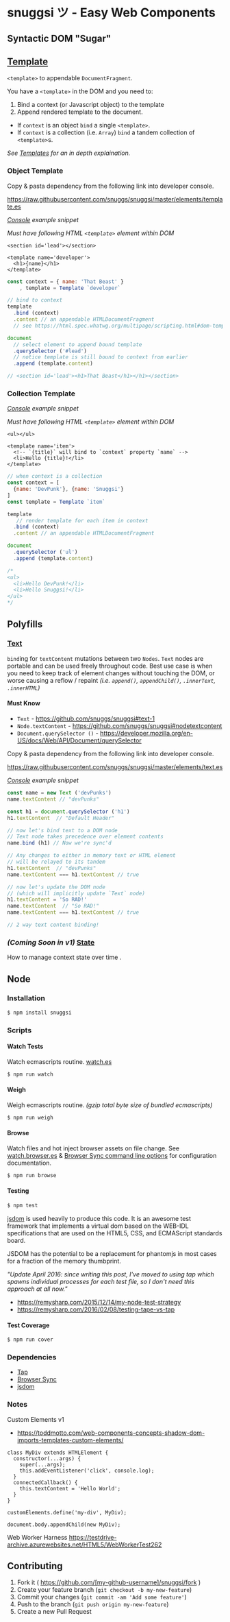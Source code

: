 # snuggsi ツ - Easy Web Components

## Syntactic DOM "Sugar"

## [Template](/elements/template.es)

`<template>` to appendable `DocumentFragment`.

You have a `<template>` in the DOM and you need to:

1. Bind a context (or Javascript object) to the template
2. Append rendered template to the document.
  - If `context` is an object `bind` a single `<template>`.
  - If `context` is a collection (i.e. `Array`) `bind` a tandem collection of `<template>`s.

_See [Templates](https://github.com/snuggs/snuggsi#templates) for an in depth explaination._

### Object Template
Copy & pasta dependency from the following link into developer console.

https://raw.githubusercontent.com/snuggs/snuggsi/master/elements/template.es

_[Console](https://developer.chrome.com/devtools#console) example snippet_

_Must have following HTML `<template>` element within DOM_

```HTML5
<section id='lead'></section>

<template name='developer'>
  <h1>{name}</h1>
</template>
```

```Javascript
const context = { name: 'That Beast' }
    , template = Template `developer`

// bind to context
template
  .bind (context)
  .content // an appendable HTMLDocumentFragment
  // see https://html.spec.whatwg.org/multipage/scripting.html#dom-template-content

document
  // select element to append bound template
  .querySelector ('#lead')
  // notice template is still bound to context from earlier
  .append (template.content)

// <section id='lead'><h1>That Beast</h1></h1></section>
```


### Collection Template
_[Console](https://developer.chrome.com/devtools#console) example snippet_

_Must have following HTML `<template>` element within DOM_
```HTML5
<ul></ul>

<template name='item'>
  <!-- `{title}` will bind to `context` property `name` -->
  <li>Hello {title}!</li>
</template>
```

```Javascript
// when context is a collection
const context = [
  {name: 'DevPunk'}, {name: 'Snuggsi'}
]
const template = Template `item`

template
   // render template for each item in context
  .bind (context)
  .content // an appendable HTMLDocumentFragment

document
  .querySelector ('ul')
  .append (template.content)

/*
<ul>
  <li>Hello DevPunk!</li>
  <li>Hello Snuggsi!</li>
</ul>
*/
```

## Polyfills

### [Text](/elements/text.es)

`bind`ing for `textContent` mutations between two `Nodes`.
`Text` nodes are portable and can be used freely throughout code.
Best use case is when you need to keep track of element changes
without touching the DOM, or worse causing a reflow / repaint _(i.e. `append()`, `appendChild()`, `.innerText`, `.innerHTML`)_

#### Must Know
  - `Text` - https://github.com/snuggs/snuggsi#text-1
  - `Node.textContent` - https://github.com/snuggs/snuggsi#nodetextcontent
  - `Document.querySelector ()` - https://developer.mozilla.org/en-US/docs/Web/API/Document/querySelector

Copy & pasta dependency from the following link into developer console.

https://raw.githubusercontent.com/snuggs/snuggsi/master/elements/text.es

_[Console](https://developer.chrome.com/devtools#console) example snippet_
```Javascript
const name = new Text ('devPunks')
name.textContent // "devPunks"

const h1 = document.querySelector ('h1')
h1.textContent  // "Default Header"

// now let's bind text to a DOM node
// Text node takes precedence over element contents
name.bind (h1) // Now we're sync'd

// Any changes to either in memory text or HTML element
// will be relayed to its tandem
h1.textContent  // "devPunks"
name.textContent === h1.textContent // true

// now let's update the DOM node
// (which will implicitly update `Text` node)
h1.textContent = 'So RAD!'
name.textContent  // "So RAD!"
name.textContent === h1.textContent // true

// 2 way text content binding!
```


### _(Coming Soon in v1)_ [State](/state.es)
How to manage context state over time .


## Node
### Installation
```bash
$ npm install snuggsi
```

### Scripts
#### Watch Tests
Watch ecmascripts routine. [watch.es](watch.es)
```bash
$ npm run watch
```
#### Weigh
Weigh ecmascripts routine.
_(gzip total byte size of bundled ecmascripts)_
```bash
$ npm run weigh
```

#### Browse
Watch files and hot inject browser assets on file change.
See [watch.browser.es](watch.browser.es)
& [Browser Sync command line options](https://www.browsersync.io/docs/options) for configuration documentation.
```bash
$ npm run browse
```

#### Testing

```bash
$ npm test
```

[jsdom](https://github.com/tmpvar/jsdom) is used heavily to produce this code.
It is an awesome test framework that implements a virtual dom based on the
WEB-IDL specifications that are used on the HTML5, CSS, and ECMAScript standards board.

JSDOM has the potential to be a replacement for phantomjs in most cases for a fraction of the memory thumbprint.

_"Update April 2016: since writing this post, I've moved to using tap which spawns individual processes for each test file, so I don't need this approach at all now."_

  - https://remysharp.com/2015/12/14/my-node-test-strategy
  - https://remysharp.com/2016/02/08/testing-tape-vs-tap

#### Test Coverage
```bash
$ npm run cover
```

### Dependencies
  - [Tap](https://github.com/tapjs/node-tap)
  - [Browser Sync](https://browsersync.io/)
  - [jsdom](https://github.com/tmpvar/jsdom)

### Notes
Custom Elements v1
- https://toddmotto.com/web-components-concepts-shadow-dom-imports-templates-custom-elements/

```
class MyDiv extends HTMLElement {
  constructor(...args) {
    super(...args);
    this.addEventListener('click', console.log);
  }
  connectedCallback() {
    this.textContent = 'Hello World';
  }
}

customElements.define('my-div', MyDiv);

document.body.appendChild(new MyDiv);
```

Web Worker Harness
https://testdrive-archive.azurewebsites.net/HTML5/WebWorkerTest262


## Contributing

1. Fork it ( https://github.com/[my-github-username]/snuggsi/fork )
2. Create your feature branch (`git checkout -b my-new-feature`)
3. Commit your changes (`git commit -am 'Add some feature'`)
4. Push to the branch (`git push origin my-new-feature`)
5. Create a new Pull Request

